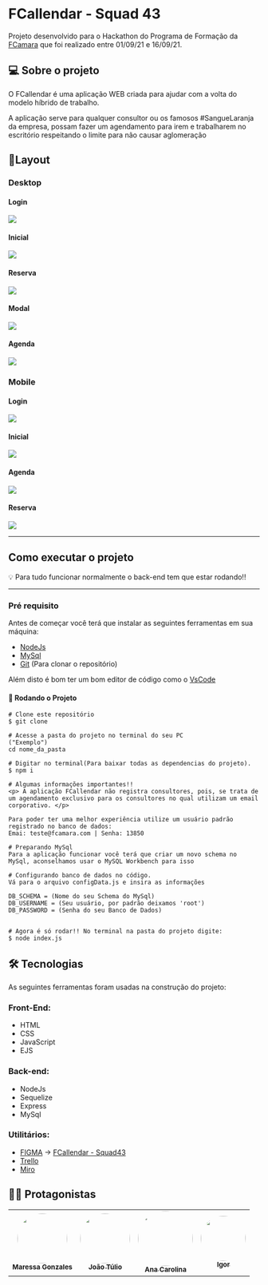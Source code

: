 # FCallendar - Squad 43
Projeto desenvolvido para o Hackathon do Programa de Formação da [FCamara](https://www.fcamara.com.br/) que foi realizado entre 01/09/21 e 16/09/21.

## 💻 Sobre o projeto
O FCallendar é uma aplicação WEB criada para ajudar com a volta do modelo híbrido de trabalho.

<p> A aplicação serve para qualquer consultor ou os famosos #SangueLaranja da empresa, possam fazer um agendamento para irem e trabalharem no escritório respeitando o limite para não causar aglomeração </p>

## 🎨Layout

### Desktop

#### Login 
<img src="/github/tela_login.png"/>

#### Inicial 
<img src="/github/tela_inicial.png"/>

#### Reserva 
<img src="/github/tela_reserva.png"/>

#### Modal 
<img src="/github/tela_modal_desktop.png"/>

#### Agenda
<img src="/github/tela_agenda.png"/>


### Mobile

#### Login 
<img src="/github/tela_login_mobile.png"/>

#### Inicial 
<img src="/github/tela_initial_mobile.png"/>

#### Agenda
<img src="/github/tela_agenda_mobile.png"/>

#### Reserva
<img src="/github/tela_reserva_mobile.png"/>

---

## Como executar o projeto

💡 Para tudo funcionar normalmente o back-end tem que estar rodando!!

---

### Pré requisito

Antes de começar você terá que instalar as seguintes ferramentas em sua máquina:

- [NodeJs](https://nodejs.org/pt-br/)
- [MySql](https://www.mysql.com)
- [Git](https://git-scm.com) (Para clonar o repositório)

Além disto é bom ter um bom editor de código como o [VsCode](https://code.visualstudio.com/)

#### 🎲 Rodando o Projeto 
```
# Clone este repositório
$ git clone

# Acesse a pasta do projeto no terminal do seu PC
("Exemplo")
cd nome_da_pasta

# Digitar no terminal(Para baixar todas as dependencias do projeto).
$ npm i

# Algumas informações importantes!!
<p> A aplicação FCallendar não registra consultores, pois, se trata de um agendamento exclusivo para os consultores no qual utilizam um email corporativo. </p>

Para poder ter uma melhor experiência utilize um usuário padrão registrado no banco de dados:
Emai: teste@fcamara.com | Senha: 13850

# Preparando MySql
Para a aplicação funcionar você terá que criar um novo schema no MySql, aconselhamos usar o MySQL Workbench para isso

# Configurando banco de dados no código.
Vá para o arquivo configData.js e insira as informações

DB_SCHEMA = (Nome do seu Schema do MySql)
DB_USERNAME = (Seu usuário, por padrão deixamos 'root')
DB_PASSWORD = (Senha do seu Banco de Dados)


# Agora é só rodar!! No terminal na pasta do projeto digite:
$ node index.js

```

## 🛠 Tecnologias

As seguintes ferramentas foram usadas na construção do projeto:

### Front-End:

- HTML
- CSS
- JavaScript
- EJS

### Back-end:

- NodeJs
- Sequelize
- Express
- MySql

### Utilitários:

- <a href="https://www.figma.com">FIGMA</a> → <a href="https://www.figma.com/file/"> FCallendar - Squad43 </a>
- <a href="https://trello.com"> Trello </a>
- <a href="https://miro.com/app/=/"> Miro </a>

## 👨‍💻 Protagonistas

<table>
  <tr>
    <td align="center"><a href="https://www.linkedin.com/in/maressa-gonzales-05a15b92/"><img style="border-radius: 50%;" src="" width="100px;" alt=""/><br /><sub><b>Maressa Gonzales</b></sub></a><br /><a href="https://www.linkedin.com/in/maressa-gonzales-05a15b92/" title="Maressa Gonzales"> </a></td>
    <td align="center"><a href="https://www.linkedin.com/in/jtsoares/"><img style="border-radius: 50%;" src="" width="100px;" alt=""/><br /><sub><b>João Túlio</b></sub></a><br /><a href="https://www.linkedin.com/in/jtsoares/" title="João Túlio"></a></td>
    <td align="center"><a href="https://www.linkedin.com/in/anac-rocha/"><img style="border-radius: 50%;" src="" width="110px;" alt=""/><br /><sub><b>Ana Carolina</b></sub></a><br /><a href="https://www.linkedin.com/in/anac-rocha/" title="Carol"></a>  <a href="https://www.linkedin.com/in/anac-rocha/"</a></td> 
    <td align="center"><a href="https://www.linkedin.com/in/igor-da-silva-medeiros/"><img style="border-radius: 50%;" src="" width="90px;" alt=""/><br /><sub><b>Igor</b></sub></a><br /><a href="https://www.linkedin.com/in/igor-da-silva-medeiros/" title="Igor perfil"></a></td>
  </tr>
</table>
